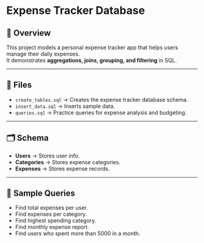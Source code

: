 # Expense Tracker Database

## 📌 Overview
This project models a personal expense tracker app that helps users manage their daily expenses.  
It demonstrates **aggregations, joins, grouping, and filtering** in SQL.

---

## 📂 Files
- `create_tables.sql` → Creates the expense tracker database schema.  
- `insert_data.sql` → Inserts sample data.  
- `queries.sql` → Practice queries for expense analysis and budgeting.  

---

## 🗂️ Schema
- **Users** → Stores user info.  
- **Categories** → Stores expense categories.  
- **Expenses** → Stores expense records.  

---

## 🚀 Sample Queries
- Find total expenses per user.  
- Find expenses per category.  
- Find highest spending category.  
- Find monthly expense report.  
- Find users who spent more than 5000 in a month.
